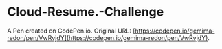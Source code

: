 # Cloud-Resume.-Challenge
A Pen created on CodePen.io. Original URL: [https://codepen.io/gemima-redon/pen/VwRvjdY](https://codepen.io/gemima-redon/pen/VwRvjdY).
